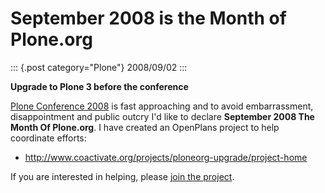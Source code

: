 # September 2008 is the Month of Plone.org

::: {.post category="Plone"}
2008/09/02
:::

**Upgrade to Plone 3 before the conference**

[Plone Conference 2008](http://plone.org/2008) is fast approaching and
to avoid embarrassment, disappointment and public outcry I\'d like to
declare **September 2008 The Month Of Plone.org**. I have created an
OpenPlans project to help coordinate efforts:

-   <http://www.coactivate.org/projects/ploneorg-upgrade/project-home>

If you are interested in helping, please [join the
project](http://www.coactivate.org/projects/ploneorg-upgrade/request-membership).
